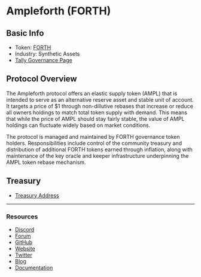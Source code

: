 # Ampleforth (FORTH)

## **Basic Info**

* Token: [FORTH](https://www.coingecko.com/en/coins/ampleforth-governance-token)
* Industry: Synthetic Assets
* [Tally Governance Page](https://www.tally.xyz/gov/ampleforth)

## **Protocol Overview**

The Ampleforth protocol offers an elastic supply token (AMPL) that is intended to serve as an alternative reserve asset and stable unit of account. It targets a price of $1 through non-dillutive rebases that increase or reduce all owners holdings to match total token supply with demand. This means that while the price of AMPL should stay fairly stable, the value of AMPL holdings can fluctuate widely based on market conditions.

The protocol is managed and maintained by FORTH governance token holders. Responsibilities include control of the community treasury and distribution of additional FORTH tokens earned through inflation, along with maintenance of the key oracle and keeper infrastructure underpinning the AMPL token rebase mechanism.

## **Treasury**

* [Treasury Address](https://etherscan.io/address/0x223592a191ecfc7fdc38a9256c3bd96e771539a9)

***

### **Resources**

* [Discord](https://discord.com/invite/mptQ49m)
* [Forum](https://forum.ampleforth.org/)
* [GitHub](https://github.com/ampleforth)
* [Website](https://www.ampleforth.org/)
* [Twitter](https://twitter.com/ampleforthorg)
* [Blog](https://medium.com/ampleforth)
* [Documentation](https://www.ampleforth.org/governance/)
